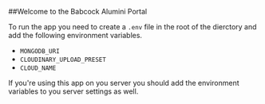 ##Welcome to the Babcock Alumini Portal

To run the app you need to create a `.env` file in the root of the dierctory and add the following environment variables.

- `MONGODB_URI`
- `CLOUDINARY_UPLOAD_PRESET`
- `CLOUD_NAME`

If you're using this app on you server you should add the environment variables to you server settings as well.
